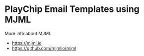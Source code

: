 # PlayChip Email Templates using MJML

More info about MJML

- https://mjml.io
- https://github.com/mjmlio/mjml
